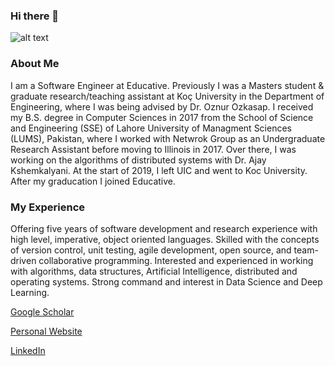 ### Hi there 👋

<!--
**faizanaliedu/faizanaliedu** is a ✨ _special_ ✨ repository because its `README.md` (this file) appears on your GitHub profile.

Here are some ideas to get you started:

- 🔭 I’m currently working on ...
- 🌱 I’m currently learning ...
- 👯 I’m looking to collaborate on ...
- 🤔 I’m looking for help with ...
- 💬 Ask me about ...
- 📫 How to reach me: ...
- 😄 Pronouns: ...
- ⚡ Fun fact: ...
-->

![alt text](https://github.com/[username]/[reponame]/blob/main/banner.png?raw=true)

### About Me

I am a Software Engineer at Educative. Previously I was a Masters student & graduate research/teaching assistant at Koç University in the Department of Engineering, where I was being advised by Dr. Oznur Ozkasap. I received my B.S. degree in Computer Sciences in 2017 from the School of Science and Engineering (SSE) of Lahore University of Managment Sciences (LUMS), Pakistan, where I worked with Netwrok Group as an Undergraduate Research Assistant before moving to Illinois in 2017. Over there, I was working on the algorithms of distributed systems with Dr. Ajay Kshemkalyani. At the start of 2019, I left UIC and went to Koc University. After my graducation I joined Educative.

### My Experience

Offering five years of software development and research experience with high level, imperative, object oriented languages. Skilled with the concepts of version control, unit testing, agile development, open source, and team-driven collaborative programming. Interested and experienced in working with algorithms, data structures, Artificial Intelligence, distributed and operating systems. Strong command and interest in Data Science and Deep Learning.

[Google Scholar](https://scholar.google.com.tr/citations?user=vWkIM_cAAAAJ&hl=en)

[Personal Website](https://faiziali98.github.io/)

[LinkedIn](https://www.linkedin.com/in/faiziali436/)
